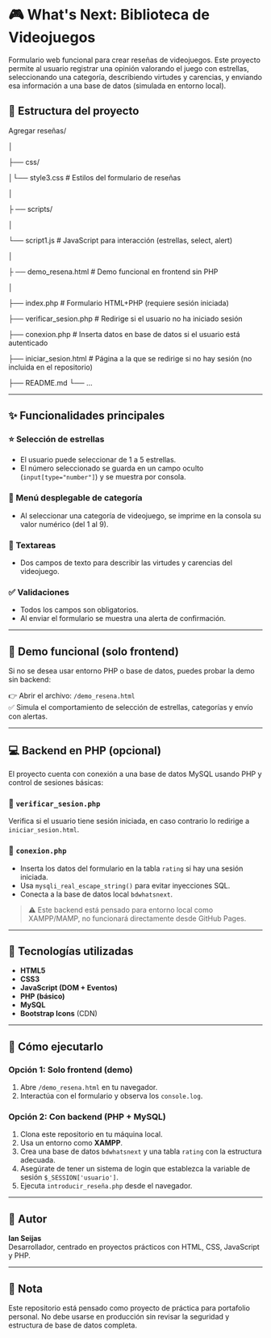 # 🎮 What's Next: Biblioteca de Videojuegos

Formulario web funcional para crear reseñas de videojuegos. Este proyecto permite al usuario registrar una opinión valorando el juego con estrellas, seleccionando una categoría, describiendo virtudes y carencias, y enviando esa información a una base de datos (simulada en entorno local).

## 📁 Estructura del proyecto

Agregar reseñas/

│

├── css/

│└── style3.css # Estilos del formulario de reseñas

│

├
── scripts/

│

└── script1.js # JavaScript para interacción (estrellas, select, alert)

│

├
── demo_resena.html # Demo funcional en frontend sin PHP

│

├── index.php # Formulario HTML+PHP (requiere sesión iniciada)

├── verificar_sesion.php # Redirige si el usuario no ha iniciado sesión

├── conexion.php # Inserta datos en base de datos si el usuario está autenticado

├── iniciar_sesion.html # Página a la que se redirige si no hay sesión (no incluida en el repositorio)

├── README.md
└── …


---

## ✨ Funcionalidades principales

### ⭐ Selección de estrellas
- El usuario puede seleccionar de 1 a 5 estrellas.
- El número seleccionado se guarda en un campo oculto (`input[type="number"]`) y se muestra por consola.

### 📂 Menú desplegable de categoría
- Al seleccionar una categoría de videojuego, se imprime en la consola su valor numérico (del 1 al 9).

### 🧾 Textareas
- Dos campos de texto para describir las virtudes y carencias del videojuego.

### ✅ Validaciones
- Todos los campos son obligatorios.
- Al enviar el formulario se muestra una alerta de confirmación.

---

## 🧪 Demo funcional (solo frontend)

Si no se desea usar entorno PHP o base de datos, puedes probar la demo sin backend:

👉 Abrir el archivo: `/demo_resena.html`  
✅ Simula el comportamiento de selección de estrellas, categorías y envío con alertas.

---

## 💻 Backend en PHP (opcional)

El proyecto cuenta con conexión a una base de datos MySQL usando PHP y control de sesiones básicas:

### 🔐 `verificar_sesion.php`
Verifica si el usuario tiene sesión iniciada, en caso contrario lo redirige a `iniciar_sesion.html`.

### 💾 `conexion.php`
- Inserta los datos del formulario en la tabla `rating` si hay una sesión iniciada.
- Usa `mysqli_real_escape_string()` para evitar inyecciones SQL.
- Conecta a la base de datos local `bdwhatsnext`.

> ⚠️ Este backend está pensado para entorno local como XAMPP/MAMP, no funcionará directamente desde GitHub Pages.

---

## 🧠 Tecnologías utilizadas

- **HTML5**
- **CSS3**
- **JavaScript (DOM + Eventos)**
- **PHP (básico)**
- **MySQL**
- **Bootstrap Icons** (CDN)

---

## 🚀 Cómo ejecutarlo

### Opción 1: Solo frontend (demo)
1. Abre `/demo_resena.html` en tu navegador.
2. Interactúa con el formulario y observa los `console.log`.

### Opción 2: Con backend (PHP + MySQL)
1. Clona este repositorio en tu máquina local.
2. Usa un entorno como **XAMPP**.
3. Crea una base de datos `bdwhatsnext` y una tabla `rating` con la estructura adecuada.
4. Asegúrate de tener un sistema de login que establezca la variable de sesión `$_SESSION['usuario']`.
5. Ejecuta `introducir_reseña.php` desde el navegador.

---

## 📩 Autor

**Ian Seijas**  
Desarrollador, centrado en proyectos prácticos con HTML, CSS, JavaScript y PHP.

---

## 📌 Nota

Este repositorio está pensado como proyecto de práctica para portafolio personal. No debe usarse en producción sin revisar la seguridad y estructura de base de datos completa.

